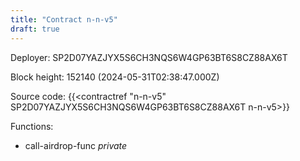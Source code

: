 ```yaml
---
title: "Contract n-n-v5"
draft: true
---
```

Deployer: SP2D07YAZJYX5S6CH3NQS6W4GP63BT6S8CZ88AX6T


 



Block height: 152140 (2024-05-31T02:38:47.000Z)

Source code: {{<contractref "n-n-v5" SP2D07YAZJYX5S6CH3NQS6W4GP63BT6S8CZ88AX6T n-n-v5>}}

Functions:

* call-airdrop-func _private_
